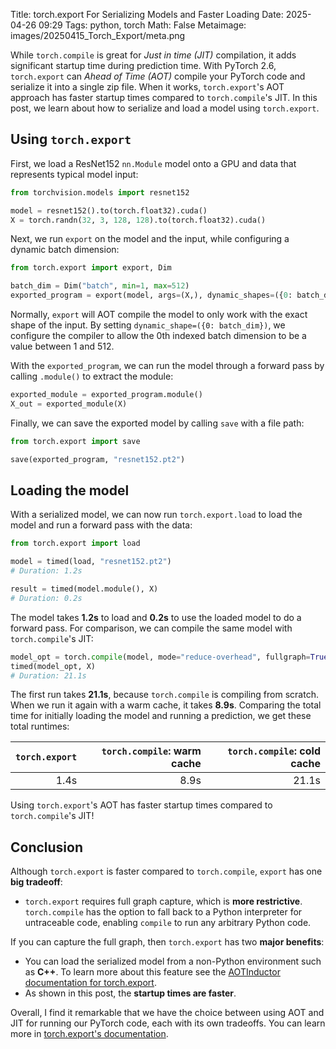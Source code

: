 Title: torch.export For Serializing Models and Faster Loading
Date: 2025-04-26 09:29
Tags: python, torch
Math: False
Metaimage: images/20250415_Torch_Export/meta.png

<!-- Metaimage code
from torch.export import export, save, load, Dim

batch_dim = Dim("batch", min=1, max=512)
exported_program = export(model, args=(X,), dynamic_shapes=({0: batch_dim}))

save(exported_program, "my_model.pt2")
loaded_model = load("my_model.pt2")
 -->

While `torch.compile` is great for *Just in time (JIT)* compilation, it adds significant startup time during prediction time. With PyTorch 2.6, `torch.export` can *Ahead of Time (AOT)* compile your PyTorch code and serialize it into a single zip file. When it works, `torch.export`'s AOT approach has faster startup times compared to `torch.compile`'s JIT. In this post, we learn about how to serialize and load a model using `torch.export`.

## Using `torch.export`

First, we load a ResNet152 `nn.Module` model onto a GPU and data that represents typical model input:

```python
from torchvision.models import resnet152

model = resnet152().to(torch.float32).cuda()
X = torch.randn(32, 3, 128, 128).to(torch.float32).cuda()
```

Next, we run `export` on the model and the input, while configuring a dynamic batch dimension:

```python
from torch.export import export, Dim

batch_dim = Dim("batch", min=1, max=512)
exported_program = export(model, args=(X,), dynamic_shapes=({0: batch_dim}))
```

Normally, `export` will AOT compile the model to only work with the exact shape of the input. By setting `dynamic_shape=({0: batch_dim})`, we configure the compiler to allow the 0th indexed batch dimension to be a value between 1 and 512.

With the `exported_program`, we can run the model through a forward pass by calling `.module()` to extract the module:

```python
exported_module = exported_program.module()
X_out = exported_module(X)
```

Finally, we can save the exported model by calling `save` with a file path:

```python
from torch.export import save

save(exported_program, "resnet152.pt2")
```

## Loading the model

With a serialized model, we can now run `torch.export.load` to load the model and run a forward pass with the data:

```python
from torch.export import load

model = timed(load, "resnet152.pt2")
# Duration: 1.2s

result = timed(model.module(), X)
# Duration: 0.2s
```

The model takes **1.2s** to load and **0.2s** to use the loaded model to do a forward pass. For comparison, we can compile the same model with `torch.compile`'s JIT:

```python
model_opt = torch.compile(model, mode="reduce-overhead", fullgraph=True)
timed(model_opt, X)
# Duration: 21.1s
```

The first run takes **21.1s**, because `torch.compile` is compiling from scratch. When we run it again with a warm cache, it takes **8.9s**. Comparing the total time for initially loading the model and running a prediction, we get these total runtimes:


| `torch.export` | `torch.compile`: warm cache | `torch.compile`: cold cache |
| -------------: | --------------------------: | --------------------------: |
|           1.4s |                        8.9s |                       21.1s |

Using `torch.export`'s AOT has faster startup times compared to `torch.compile`'s JIT!

## Conclusion

Although `torch.export` is faster compared to `torch.compile`, `export` has one **big tradeoff**:

- `torch.export` requires full graph capture, which is **more restrictive**. `torch.compile` has the option to fall back to a Python interpreter for untraceable code, enabling `compile` to run any arbitrary Python code.

If you can capture the full graph, then `torch.export` has two **major benefits**:

- You can load the serialized model from a non-Python environment such as **C++**. To learn more about this feature see the [AOTInductor documentation for torch.export](https://pytorch.org/docs/main/torch.compiler_aot_inductor.html).
- As shown in this post, the **startup times are faster**.

Overall, I find it remarkable that we have the choice between using AOT and JIT for running our PyTorch code, each with its own tradeoffs. You can learn more in [torch.export's documentation](https://pytorch.org/docs/stable/export.html).

